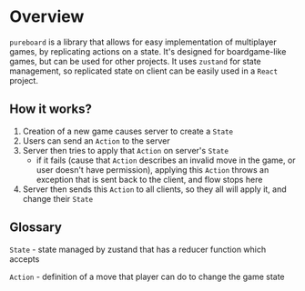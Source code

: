 # Overview

`pureboard` is a library that allows for easy implementation of multiplayer games, by replicating actions on a state.
It's designed for boardgame-like games, but can be used for other projects.
It uses `zustand` for state management, so replicated state on client can be easily used in a `React` project.

## How it works?

1. Creation of a new game causes server to create a `State`
2. Users can send an `Action` to the server
3. Server then tries to apply that `Action` on server's `State`
   - if it fails (cause that `Action` describes an invalid move in the game, or user doesn't have permission), applying this `Action` throws an exception that is sent back to the client, and flow stops here
4. Server then sends this `Action` to all clients, so they all will apply it, and change their `State`

## Glossary

`State` - state managed by zustand that has a reducer function which accepts

`Action` - definition of a move that player can do to change the game state
